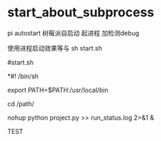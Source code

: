 # start_about_subprocess
pi autostart 
树莓派自启动  起进程  加检测debug



使用进程启动效果等与 sh start.sh

#start.sh


*#! /bin/sh

export PATH=$PATH:/usr/local/bin

cd /path/

nohup python project.py >> run_status.log 2>&1 &

TEST
